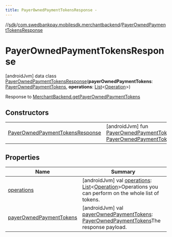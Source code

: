 ```yaml
---
title: PayerOwnedPaymentTokensResponse -
---
```

//[sdk](../../../index)/[com.swedbankpay.mobilesdk.merchantbackend](../index)/[PayerOwnedPaymentTokensResponse](index)



# PayerOwnedPaymentTokensResponse  
 [androidJvm] data class [PayerOwnedPaymentTokensResponse](index)(**payerOwnedPaymentTokens**: [PayerOwnedPaymentTokens](../-payer-owned-payment-tokens/index), **operations**: [List](https://kotlinlang.org/api/latest/jvm/stdlib/kotlin.collections/-list/index.html)<[Operation](../-operation/index)>)

Response to [MerchantBackend.getPayerOwnedPaymentTokens](../-merchant-backend/get-payer-owned-payment-tokens)

   


## Constructors  
  
| | |
|---|---|
| <a name="com.swedbankpay.mobilesdk.merchantbackend/PayerOwnedPaymentTokensResponse/PayerOwnedPaymentTokensResponse/#com.swedbankpay.mobilesdk.merchantbackend.PayerOwnedPaymentTokens#kotlin.collections.List[com.swedbankpay.mobilesdk.merchantbackend.Operation]/PointingToDeclaration/"></a>[PayerOwnedPaymentTokensResponse](-payer-owned-payment-tokens-response)| <a name="com.swedbankpay.mobilesdk.merchantbackend/PayerOwnedPaymentTokensResponse/PayerOwnedPaymentTokensResponse/#com.swedbankpay.mobilesdk.merchantbackend.PayerOwnedPaymentTokens#kotlin.collections.List[com.swedbankpay.mobilesdk.merchantbackend.Operation]/PointingToDeclaration/"></a> [androidJvm] fun [PayerOwnedPaymentTokensResponse](-payer-owned-payment-tokens-response)(payerOwnedPaymentTokens: [PayerOwnedPaymentTokens](../-payer-owned-payment-tokens/index), operations: [List](https://kotlinlang.org/api/latest/jvm/stdlib/kotlin.collections/-list/index.html)<[Operation](../-operation/index)>)   <br>|


## Properties  
  
|  Name |  Summary | 
|---|---|
| <a name="com.swedbankpay.mobilesdk.merchantbackend/PayerOwnedPaymentTokensResponse/operations/#/PointingToDeclaration/"></a>[operations](operations)| <a name="com.swedbankpay.mobilesdk.merchantbackend/PayerOwnedPaymentTokensResponse/operations/#/PointingToDeclaration/"></a> [androidJvm] val [operations](operations): [List](https://kotlinlang.org/api/latest/jvm/stdlib/kotlin.collections/-list/index.html)<[Operation](../-operation/index)>Operations you can perform on the whole list of tokens.   <br>|
| <a name="com.swedbankpay.mobilesdk.merchantbackend/PayerOwnedPaymentTokensResponse/payerOwnedPaymentTokens/#/PointingToDeclaration/"></a>[payerOwnedPaymentTokens](payer-owned-payment-tokens)| <a name="com.swedbankpay.mobilesdk.merchantbackend/PayerOwnedPaymentTokensResponse/payerOwnedPaymentTokens/#/PointingToDeclaration/"></a> [androidJvm] val [payerOwnedPaymentTokens](payer-owned-payment-tokens): [PayerOwnedPaymentTokens](../-payer-owned-payment-tokens/index)The response payload.   <br>|

